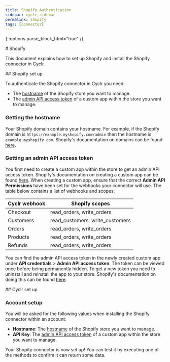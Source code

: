 ```yaml
---
title: Shopify Authentication
sidebar: cyclr_sidebar
permalink: shopify
tags: [connector]
---
```

{::options parse_block_html="true" /}
<section class="card">
# Shopify

This document explains how to set up Shopify and install the Shopify connector in Cyclr.

<a name="shopify-set-up"></a>


</section>
<section class="card">
## Shopify set up

To authenticate the Shopify connector in Cyclr you need:

- The [hostname](#getting-the-hostname) of the Shopify store you want to manage.
- The [admin API access token](#getting-an-admin-api-access-token) of a custom app within the store you want to manage.

<a name="getting-the-hostname"></a>

### Getting the hostname

Your Shopify domain contains your hostname. For example, if the Shopify domain is `https://example.myshopify.com/admin` then the hostname is `example.myshopify.com`. Shopify's documentation on domains can be found [here](https://help.shopify.com/en/manual/domains).

<a name="getting-an-admin-api-access-token"></a>

### Getting an admin API access token

You first need to create a custom app within the store to get an admin API access token. Shopify's documentation on creating a custom app can be found [here](https://help.shopify.com/en/manual/apps/custom-apps). When creating a custom app, ensure that the correct **Admin API Permissions** have been set for the webhooks your connector will use. The table below contains a list of webhooks and scopes:

| Cyclr webhook | Shopify scopes                  |
| ------------- | ------------------------------- |
| Checkout      | read_orders, write_orders       |
| Customers     | read_customers, write_customers |
| Orders        | read_orders, write_orders       |
| Products      | read_orders, write_orders       |
| Refunds       | read_orders, write_orders       |

You can find the admin API access token in the newly created custom app under **API credentials** > **Admin API access token**. The token can be viewed once before being permanently hidden. To get a new token you need to uninstall and reinstall the app to your store. Shopify's documentation on doing this can be found [here](https://shopify.dev/apps/auth/admin-app-access-tokens#rotating-api-credentials-for-admin-created-apps).

<a name="cyclr-set-up"></a>


</section>
<section class="card">
## Cyclr set up

<a name="connector-set-up"></a>

### Account setup 

You will be asked for the following values when installing the Shopify connector within an account:

- **Hostname**: The [hostname](#getting-the-hostname) of the Shopify store you want to manage.
- **API Key**: The [admin API access token](#getting-an-admin-api-access-token) of a custom app within the store you want to manage.

Your Shopify connector is now set up! You can test it by executing one of the methods to confirm it can return some data.

</section>
